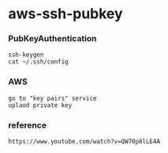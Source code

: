 # aws-ssh-pubkey
### PubKeyAuthentication
```
ssh-keygen
cat ~/.ssh/config
```
### AWS
```
go to "key pairs" service
uplaod private key
```

### reference
```
https://www.youtube.com/watch?v=QW70p8lLE4A
```
